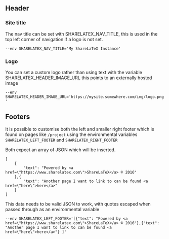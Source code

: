 ## Header

### Site title

The nav title can be set with SHARELATEX_NAV_TITLE, this is used in the top left corner of navigation if a logo is not set.

`
--env SHARELATEX_NAV_TITLE='My ShareLaTeX Instance'
`


### Logo
You can set a custom logo rather than using text with the variable SHARELATEX_HEADER_IMAGE_URL this points to an externally hosted image

`
--env SHARELATEX_HEADER_IMAGE_URL='https://mysite.somewhere.com/img/logo.png'
`


## Footers

It is possible to customise both the left and smaller right footer which is found on pages like `/project` using the environmental variables `SHARELATEX_LEFT_FOOTER` and `SHARELATEX_RIGHT_FOOTER`

Both expect an array of JSON which will be inserted.

	[
		{
			"text": "Powered by <a href=\"https://www.sharelatex.com\">ShareLaTeX</a> © 2016"
		},{
			"text": "Another page I want to link to can be found <a href=\"here\">here</a>"
		}
	]

This data needs to be valid JSON to work, with quotes escaped when passed through as an environmental variable


`--env SHARELATEX_LEFT_FOOTER='[{"text": "Powered by <a href=\"https://www.sharelatex.com\">ShareLaTeX</a> © 2016"},{"text": "Another page I want to link to can be found <a href=\"here\">here</a>"} ]'`




